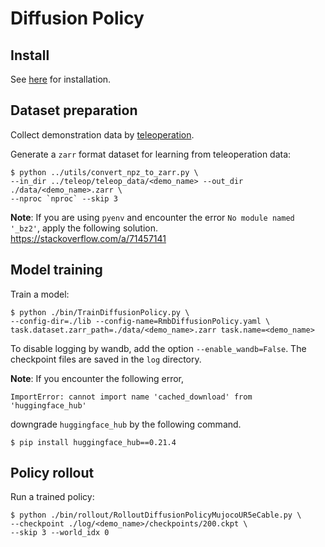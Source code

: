 # Diffusion Policy

## Install
See [here](../../doc/install.md#Diffusion-policy) for installation.

## Dataset preparation
Collect demonstration data by [teleoperation](../teleop).

Generate a `zarr` format dataset for learning from teleoperation data:
```console
$ python ../utils/convert_npz_to_zarr.py \
--in_dir ../teleop/teleop_data/<demo_name> --out_dir ./data/<demo_name>.zarr \
--nproc `nproc` --skip 3
```

**Note**: If you are using `pyenv` and encounter the error `No module named '_bz2'`, apply the following solution.  
https://stackoverflow.com/a/71457141

## Model training
Train a model:
```console
$ python ./bin/TrainDiffusionPolicy.py \
--config-dir=./lib --config-name=RmbDiffusionPolicy.yaml \
task.dataset.zarr_path=./data/<demo_name>.zarr task.name=<demo_name>
```
To disable logging by wandb, add the option `--enable_wandb=False`.
The checkpoint files are saved in the `log` directory.

**Note**: If you encounter the following error,
```console
ImportError: cannot import name 'cached_download' from 'huggingface_hub'
```
downgrade `huggingface_hub` by the following command.
```console
$ pip install huggingface_hub==0.21.4
```

## Policy rollout
Run a trained policy:
```console
$ python ./bin/rollout/RolloutDiffusionPolicyMujocoUR5eCable.py \
--checkpoint ./log/<demo_name>/checkpoints/200.ckpt \
--skip 3 --world_idx 0
```
